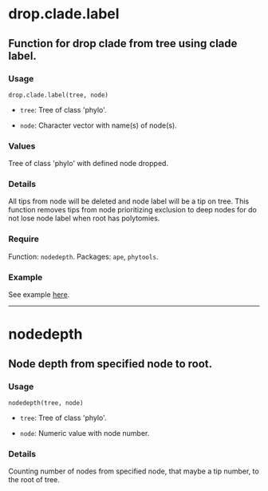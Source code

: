 # drop.clade.label

## Function for drop clade from tree using clade label.

### Usage

`drop.clade.label(tree, node)`

* `tree`: Tree of class 'phylo'.

* `node`: Character vector with name(s) of node(s).

### Values

Tree of class 'phylo' with defined node dropped.

### Details

All tips from node will be deleted and node label will be a tip on tree. This function removes tips from node prioritizing exclusion to deep nodes for do not lose node label when root has polytomies.

### Require
Function: `nodedepth`.
Packages: `ape`, `phytools`.

### Example
See example [here](example.md).

***

# nodedepth

## Node depth from specified node to root.

### Usage

`nodedepth(tree, node)`

* `tree`: Tree of class 'phylo'.

* `node`: Numeric value with node number.

### Details

Counting number of nodes from specified node, that maybe a tip number, to the root of tree.
